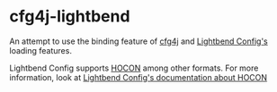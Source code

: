 # cfg4j-lightbend
An attempt to use the binding feature of 
[cfg4j](https://github.com/cfg4j/cfg4j) and 
[Lightbend Config's](https://github.com/lightbend/config) loading features.

Lightbend Config supports [HOCON](https://en.wikipedia.org/wiki/HOCON) among other formats. For more information, 
look at [Lightbend Config's documentation about HOCON](https://github.com/lightbend/config/blob/master/HOCON.md)
